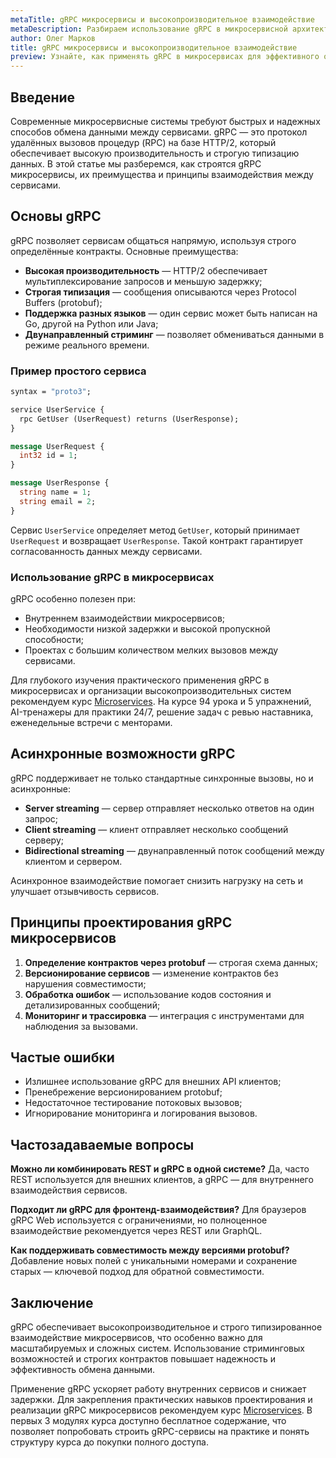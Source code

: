 ```yaml
---
metaTitle: gRPC микросервисы и высокопроизводительное взаимодействие
metaDescription: Разбираем использование gRPC в микросервисной архитектуре для высокопроизводительного взаимодействия сервисов, преимущества и примеры применения
author: Олег Марков
title: gRPC микросервисы и высокопроизводительное взаимодействие
preview: Узнайте, как применять gRPC в микросервисах для эффективного обмена данными, снижения задержек и повышения производительности системы
---
```


## Введение

Современные микросервисные системы требуют быстрых и надежных способов обмена данными между сервисами. gRPC — это протокол удалённых вызовов процедур (RPC) на базе HTTP/2, который обеспечивает высокую производительность и строгую типизацию данных.
В этой статье мы разберемся, как строятся gRPC микросервисы, их преимущества и принципы взаимодействия между сервисами.

## Основы gRPC

gRPC позволяет сервисам общаться напрямую, используя строго определённые контракты. Основные преимущества:

* **Высокая производительность** — HTTP/2 обеспечивает мультиплексирование запросов и меньшую задержку;
* **Строгая типизация** — сообщения описываются через Protocol Buffers (protobuf);
* **Поддержка разных языков** — один сервис может быть написан на Go, другой на Python или Java;
* **Двунаправленный стриминг** — позволяет обмениваться данными в режиме реального времени.

### Пример простого сервиса

```proto
syntax = "proto3";

service UserService {
  rpc GetUser (UserRequest) returns (UserResponse);
}

message UserRequest {
  int32 id = 1;
}

message UserResponse {
  string name = 1;
  string email = 2;
}
```

Сервис `UserService` определяет метод `GetUser`, который принимает `UserRequest` и возвращает `UserResponse`. Такой контракт гарантирует согласованность данных между сервисами.

### Использование gRPC в микросервисах

gRPC особенно полезен при:

* Внутреннем взаимодействии микросервисов;
* Необходимости низкой задержки и высокой пропускной способности;
* Проектах с большим количеством мелких вызовов между сервисами.

Для глубокого изучения практического применения gRPC в микросервисах и организации высокопроизводительных систем рекомендуем курс [Microservices](https://purpleschool.ru/course/microservices?utm_source=knowledgebase&utm_medium=article&utm_campaign=gRPC_mikroservisy_i_vysokoproizvoditelnoe_vzaimodeystvie). На курсе 94 урока и 5 упражнений, AI-тренажеры для практики 24/7, решение задач с ревью наставника, еженедельные встречи с менторами.

## Асинхронные возможности gRPC

gRPC поддерживает не только стандартные синхронные вызовы, но и асинхронные:

* **Server streaming** — сервер отправляет несколько ответов на один запрос;
* **Client streaming** — клиент отправляет несколько сообщений серверу;
* **Bidirectional streaming** — двунаправленный поток сообщений между клиентом и сервером.

Асинхронное взаимодействие помогает снизить нагрузку на сеть и улучшает отзывчивость сервисов.

## Принципы проектирования gRPC микросервисов

1. **Определение контрактов через protobuf** — строгая схема данных;
2. **Версионирование сервисов** — изменение контрактов без нарушения совместимости;
3. **Обработка ошибок** — использование кодов состояния и детализированных сообщений;
4. **Мониторинг и трассировка** — интеграция с инструментами для наблюдения за вызовами.

## Частые ошибки

* Излишнее использование gRPC для внешних API клиентов;
* Пренебрежение версионированием protobuf;
* Недостаточное тестирование потоковых вызовов;
* Игнорирование мониторинга и логирования вызовов.

## Частозадаваемые вопросы

**Можно ли комбинировать REST и gRPC в одной системе?**
Да, часто REST используется для внешних клиентов, а gRPC — для внутреннего взаимодействия сервисов.

**Подходит ли gRPC для фронтенд-взаимодействия?**
Для браузеров gRPC Web используется с ограничениями, но полноценное взаимодействие рекомендуется через REST или GraphQL.

**Как поддерживать совместимость между версиями protobuf?**
Добавление новых полей с уникальными номерами и сохранение старых — ключевой подход для обратной совместимости.

## Заключение

gRPC обеспечивает высокопроизводительное и строго типизированное взаимодействие микросервисов, что особенно важно для масштабируемых и сложных систем. Использование стриминговых возможностей и строгих контрактов повышает надежность и эффективность обмена данными.

Применение gRPC ускоряет работу внутренних сервисов и снижает задержки. Для закрепления практических навыков проектирования и реализации gRPC микросервисов рекомендуем курс [Microservices](https://purpleschool.ru/course/microservices?utm_source=knowledgebase&utm_medium=article&utm_campaign=gRPC_mikroservisy_i_vysokoproizvoditelnoe_vzaimodeystvie).
В первых 3 модулях курса доступно бесплатное содержание, что позволяет попробовать строить gRPC-сервисы на практике и понять структуру курса до покупки полного доступа.
